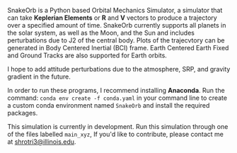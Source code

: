 SnakeOrb is a Python based Orbital Mechanics Simulator, a simulator that can take **Keplerian Elements** or **R** and **V** vectors to produce a trajectory over a specified amount of time. SnakeOrb currently supports all planets in the solar system, as well as the Moon, and the Sun and includes perturbations due to J2 of the central body. Plots of the trajecvtory can be generated in Body Centered Inertial (BCI) frame. Earth Centered Earth Fixed and Ground Tracks are also supported for Earth orbits.

I hope to add attitude perturbations due to the atmosphere, SRP, and gravity gradient in the future.

In order to run these programs, I recommend installing **Anaconda**. Run the command: `conda env create -f conda.yaml` in your command line to create a custom conda environment named `SnakeOrb` and install the required packages.

This simulation is currently in development. Run this simulation through one of the files labelled `main_xyz`, If you'd like to contribute, please contact me at [shrotri3@illinois.edu](mailto:shrotri3@illinois.edu).
